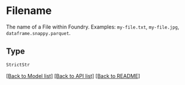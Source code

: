 # Filename

The name of a File within Foundry. Examples: `my-file.txt`, `my-file.jpg`, `dataframe.snappy.parquet`.


## Type
```python
StrictStr
```


[[Back to Model list]](../../../README.md#models-v2-link) [[Back to API list]](../../README.md#documentation-for-api-endpoints) [[Back to README]](../../README.md)
